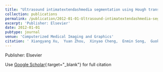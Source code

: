 ```yaml
---
title: "Ultrasound intimatextendashmedia segmentation using Hough transform and dual snake model"
collection: publications
permalink: /publication/2012-01-01-Ultrasound-intimatextendashmedia-segmentation-using-Hough-transform-and-dual-snake-model
excerpt: 'Publisher: Elsevier'
date: 2012-01-01
pubtype: journal
venue: 'Computerized Medical Imaging and Graphics'
citation: ' Xiangyang Xu,  Yuan Zhou,  Xinyao Cheng,  Enmin Song,  Guokuan Li, &quot;Ultrasound intimatextendashmedia segmentation using Hough transform and dual snake model.&quot; Computerized Medical Imaging and Graphics, 2012.'
---
```

Publisher: Elsevier

Use [Google Scholar](https://scholar.google.com/scholar?q=Ultrasound+intimatextendashmedia+segmentation+using+Hough+transform+and+dual+snake+model){:target="_blank"} for full citation
